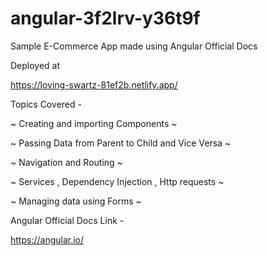 # angular-3f2lrv-y36t9f

Sample E-Commerce App made using Angular Official Docs



Deployed at 


https://loving-swartz-81ef2b.netlify.app/



Topics Covered -

~ Creating and importing Components ~

~ Passing Data from Parent to Child and Vice Versa ~

~ Navigation and Routing ~

~ Services , Dependency Injection , Http requests ~

~ Managing data using Forms ~


Angular Official Docs Link -

https://angular.io/
